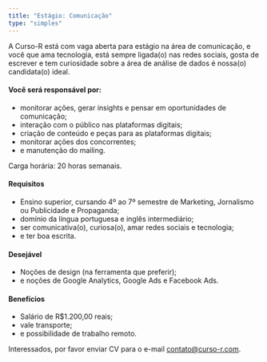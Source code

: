 ```yaml
---
title: "Estágio: Comunicação"
type: "simples"
---
```


A Curso-R está com vaga aberta para estágio na área de comunicação, e você que ama tecnologia, está sempre ligada(o) nas redes sociais, gosta de escrever e tem curiosidade sobre a área de análise de dados é nossa(o) candidata(o) ideal. 

#### Você será responsável por:

* monitorar ações, gerar insights e pensar em oportunidades de comunicação;
* interação com o público nas plataformas digitais;
* criação de conteúdo e peças para as plataformas digitais;
* monitorar ações dos concorrentes;
* e manutenção do mailing.

Carga horária: 20 horas semanais.

#### Requisitos

* Ensino superior, cursando 4º ao 7º semestre de Marketing, Jornalismo ou Publicidade e Propaganda;
* domínio da língua portuguesa e inglês intermediário;
* ser comunicativa(o), curiosa(o), amar redes sociais e tecnologia;
* e ter boa escrita.

#### Desejável

* Noções de design (na ferramenta que preferir);
* e noções de Google Analytics, Google Ads e Facebook Ads.

#### Benefícios

* Salário de R$1.200,00 reais;
* vale transporte;
* e possibilidade de trabalho remoto.


Interessados, por favor enviar CV para o e-mail [contato@curso-r.com](mailto:contato@curso-r.com).
